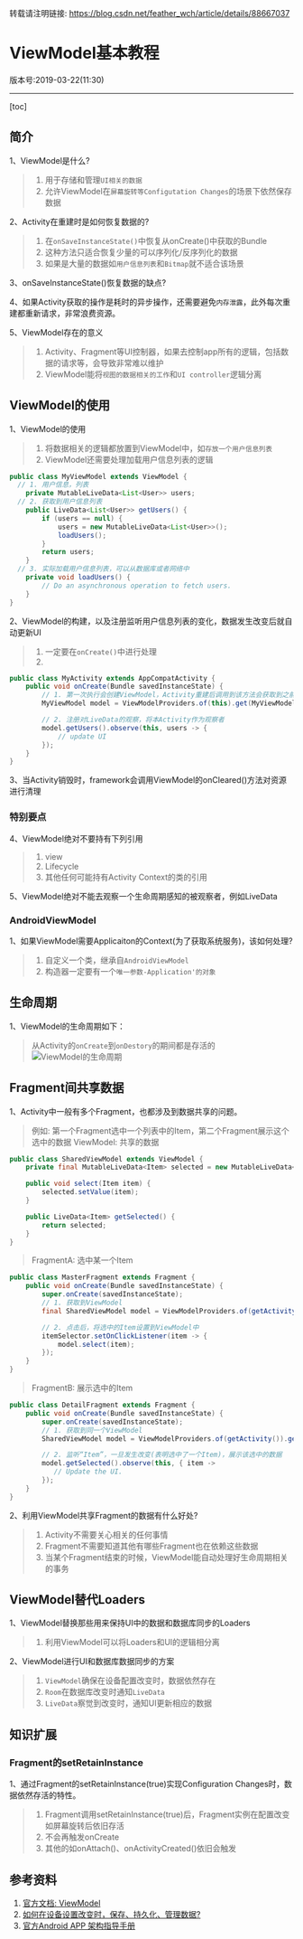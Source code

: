 

转载请注明链接: https://blog.csdn.net/feather_wch/article/details/88667037

#  ViewModel基本教程

版本号:2019-03-22(11:30)

---

[toc]
## 简介

1、ViewModel是什么?
> 1. 用于存储和管理`UI相关的数据`
> 1. 允许ViewModel在`屏幕旋转等Configutation Changes`的场景下依然保存数据


2、Activity在重建时是如何恢复数据的?
> 1. 在`onSaveInstanceState()`中恢复从onCreate()中获取的Bundle
> 1. 这种方法只适合恢复少量的可以序列化/反序列化的数据
> 1. 如果是大量的数据如`用户信息列表`和`Bitmap`就不适合该场景

3、onSaveInstanceState()恢复数据的缺点?

4、如果Activity获取的操作是耗时的异步操作，还需要避免`内存泄露`，此外每次重建都重新请求，非常浪费资源。

5、ViewModel存在的意义
> 1. Activity、Fragment等UI控制器，如果去控制app所有的逻辑，包括数据的请求等，会导致非常难以维护
> 1. ViewModel能将`视图的数据相关的工作`和`UI controller`逻辑分离


## ViewModel的使用

1、ViewModel的使用
> 1. 将数据相关的逻辑都放置到ViewModel中，如`存放一个用户信息列表`
> 1. ViewModel还需要处理加载用户信息列表的逻辑
```java
public class MyViewModel extends ViewModel {
  // 1. 用户信息，列表
    private MutableLiveData<List<User>> users;
  // 2. 获取到用户信息列表
    public LiveData<List<User>> getUsers() {
        if (users == null) {
            users = new MutableLiveData<List<User>>();
            loadUsers();
        }
        return users;
    }
  // 3. 实际加载用户信息列表，可以从数据库或者网络中
    private void loadUsers() {
        // Do an asynchronous operation to fetch users.
    }
}
```

2、ViewModel的构建，以及注册监听用户信息列表的变化，数据发生改变后就自动更新UI
> 1. 一定要在`onCreate()`中进行处理
> 1.
```java
public class MyActivity extends AppCompatActivity {
    public void onCreate(Bundle savedInstanceState) {
        // 1. 第一次执行会创建ViewModel，Activity重建后调用到该方法会获取到之前的ViewModel
        MyViewModel model = ViewModelProviders.of(this).get(MyViewModel.class);

        // 2. 注册对LiveData的观察，将本Activity作为观察者
        model.getUsers().observe(this, users -> {
            // update UI
        });
    }
}
```

3、当Activity销毁时，framework会调用ViewModel的onCleared()方法对资源进行清理

### 特别要点

4、ViewModel绝对不要持有下列引用
> 1. view
> 1. Lifecycle
> 1. 其他任何可能持有Activity Context的类的引用


5、ViewModel绝对不能去观察一个生命周期感知的被观察者，例如LiveData

### AndroidViewModel

1、如果ViewModel需要Applicaiton的Context(为了获取系统服务)，该如何处理?
> 1. 自定义一个类，继承自`AndroidViewModel`
> 1. 构造器一定要有一个`唯一参数-Application'的对象`


## 生命周期

1、ViewModel的生命周期如下：
> 从Activity的`onCreate`到`onDestory`的期间都是存活的
![ViewModel的生命周期](https://developer.android.google.cn/images/topic/libraries/architecture/viewmodel-lifecycle.png)

## Fragment间共享数据

1、Activity中一般有多个Fragment，也都涉及到数据共享的问题。
> 例如: 第一个Fragment选中一个列表中的Item，第二个Fragment展示这个选中的数据
> ViewModel: 共享的数据
```java
public class SharedViewModel extends ViewModel {
    private final MutableLiveData<Item> selected = new MutableLiveData<Item>();

    public void select(Item item) {
        selected.setValue(item);
    }

    public LiveData<Item> getSelected() {
        return selected;
    }
}
```
> FragmentA: 选中某一个Item
```java
public class MasterFragment extends Fragment {
    public void onCreate(Bundle savedInstanceState) {
        super.onCreate(savedInstanceState);
        // 1. 获取到ViewModel
        final SharedViewModel model = ViewModelProviders.of(getActivity()).get(SharedViewModel.class);

        // 2. 点击后，将选中的Item设置到ViewModel中
        itemSelector.setOnClickListener(item -> {
            model.select(item);
        });
    }
}
```
> FragmentB: 展示选中的Item
```java
public class DetailFragment extends Fragment {
    public void onCreate(Bundle savedInstanceState) {
        super.onCreate(savedInstanceState);
        // 1. 获取到同一个ViewModel
        SharedViewModel model = ViewModelProviders.of(getActivity()).get(SharedViewModel.class);

        // 2. 监听“Item”，一旦发生改变(表明选中了一个Item)，展示该选中的数据
        model.getSelected().observe(this, { item ->
           // Update the UI.
        });
    }
}
```

2、利用ViewModel共享Fragment的数据有什么好处?
> 1. Activity不需要关心相关的任何事情
> 1. Fragment不需要知道其他有哪些Fragment也在依赖这些数据
> 1. 当某个Fragment结束的时候，ViewModel能自动处理好生命周期相关的事务

## ViewModel替代Loaders

1、ViewModel替换那些用来保持UI中的数据和数据库同步的Loaders
> 1. 利用ViewModel可以将Loaders和UI的逻辑相分离

2、ViewModel进行UI和数据库数据同步的方案
> 1. `ViewModel`确保在设备配置改变时，数据依然存在
> 1. `Room`在数据库改变时通知`LiveData`
> 1. `LiveData`察觉到改变时，通知UI更新相应的数据

## 知识扩展

### Fragment的setRetainInstance

1、通过Fragment的setRetainInstance(true)实现Configuration Changes时，数据依然存活的特性。
> 1. Fragment调用setRetainInstance(true)后，Fragment实例在配置改变如屏幕旋转后依旧存活
> 1. 不会再触发onCreate
> 1. 其他的如onAttach()、onActivityCreated()依旧会触发

## 参考资料

1. [官方文档: ViewModel](https://developer.android.com/topic/libraries/architecture/viewmodel)
1. [如何在设备设置改变时，保存、持久化、管理数据?](https://developer.android.com/topic/libraries/architecture/saving-states.html)
1. [官方Android APP 架构指导手册](https://developer.android.com/jetpack/docs/guide#fetching_data)
